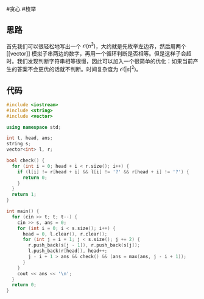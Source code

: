 #贪心 #枚举

## 思路

首先我们可以很轻松地写出一个 $\mathcal O(n^3)$，大约就是先枚举左边界，然后用两个 [[vector]] 模拟子串两边的数字，再用一个循环判断是否相等。但是这样子会超时。我们发现判断字符串相等很慢，因此可以加入一个很简单的优化：如果当前产生的答案不会更优的话就不判断。时间复杂度为 $\mathcal O(|s|^2)$。

## 代码

```cpp
#include <iostream>
#include <string>
#include <vector>

using namespace std;

int t, head, ans;
string s;
vector<int> l, r;

bool check() {
  for (int i = 0; head + i < r.size(); i++) {
    if (l[i] != r[head + i] && l[i] != '?' && r[head + i] != '?') {
      return 0;
    }
  }
  return 1;
}

int main() {
  for (cin >> t; t; t--) {
    cin >> s, ans = 0;
    for (int i = 0; i < s.size(); i++) {
      head = 0, l.clear(), r.clear();
      for (int j = i + 1; j < s.size(); j += 2) {
        r.push_back(s[j - 1]), r.push_back(s[j]);
        l.push_back(r[head]), head++;
        j - i + 1 > ans && check() && (ans = max(ans, j - i + 1));
      }
    }
    cout << ans << '\n';
  }
  return 0;
}
```
